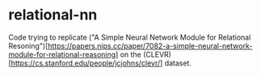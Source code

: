# relational-nn
Code trying to replicate ("A Simple Neural Network Module for Relational Resoning")[https://papers.nips.cc/paper/7082-a-simple-neural-network-module-for-relational-reasoning] on the (CLEVR)[https://cs.stanford.edu/people/jcjohns/clevr/] dataset.
